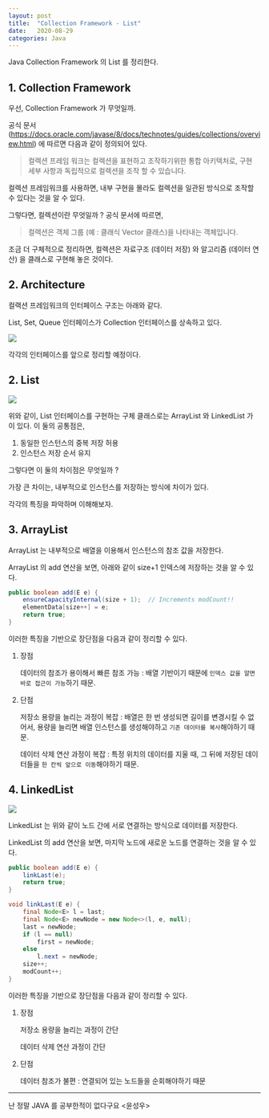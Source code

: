 ```yaml
---
layout: post
title:  "Collection Framework - List"
date:   2020-08-29
categories: Java
---
```


Java Collection Framework 의 List 를 정리한다.

## 1. Collection Framework

우선, Collection Framework 가 무엇일까. 

공식 문서 (https://docs.oracle.com/javase/8/docs/technotes/guides/collections/overview.html) 
에 따르면 다음과 같이 정의되어 있다.

> 컬렉션 프레임 워크는 컬렉션을 표현하고 조작하기위한 통합 아키텍처로, 구현 세부 사항과 독립적으로 컬렉션을 조작 할 수 있습니다.

컬렉션 프레임워크를 사용하면, 내부 구현을 몰라도 컬렉션을 일관된 방식으로 조작할 수 있다는 것을 알 수 있다.

그렇다면, 컬렉션이란 무엇일까 ? 공식 문서에 따르면,

> 컬렉션은 객체 그룹 (예 : 클래식 Vector 클래스)을 나타내는 객체입니다.

조금 더 구체적으로 정리하면, 컬렉션은 자료구조 (데이터 저장) 와 알고리즘 (데이터 연산) 을 클래스로 구현해 놓은 것이다.

## 2. Architecture

컬랙션 프레임워크의 인터페이스 구조는 아래와 같다. 

List, Set, Queue 인터페이스가 Collection 인터페이스를 상속하고 있다.

![](/image/collectoin-01.png)

각각의 인터페이스를 앞으로 정리할 예정이다.

## 2. List

![](/image/collectoin-02.png)

위와 같이, List 인터페이스를 구현하는 구체 클래스로는 ArrayList 와 LinkedList 가 이 있다. 이 둘의 공통점은,

1. 동일한 인스턴스의 중복 저장 허용
2. 인스턴스 저장 순서 유지

그렇다면 이 둘의 차이점은 무엇일까 ?

가장 큰 차이는, 내부적으로 인스턴스를 저장하는 방식에 차이가 있다. 

각각의 특징을 파악하며 이해해보자.

## 3. ArrayList

ArrayList 는 내부적으로 배열을 이용해서 인스턴스의 참조 값을 저장한다.

ArrayList 의 add 연산을 보면, 아래와 같이 size+1 인덱스에 저장하는 것을 알 수 있다.

```java
public boolean add(E e) {
    ensureCapacityInternal(size + 1);  // Increments modCount!!
    elementData[size++] = e;
    return true;
}
```

이러한 특징을 기반으로 장단점을 다음과 같이 정리할 수 있다.

1. 장점

   데이터의 참조가 용이해서 빠른 참조 가능 : 배열 기반이기 때문에 `인덱스 값을 알면 바로 접근이 가능`하기 때문.

2. 단점

   저장소 용량을 늘리는 과정이 복잡 : 배열은 한 번 생성되면 길이를 변경시킬 수 없어서, 용량을 늘리면 배열 인스턴스를 생성해야하고 `기존 데이터를 복사`해야하기 때문.

   데이터 삭제 연산 과정이 복잡 : 특정 위치의 데이터를 지울 때, 그 뒤에 저장된 데이터들을 `한 칸씩 앞으로 이동`해야하기 때문.

## 4. LinkedList

![](/image/collectoin-03.png)

LinkedList 는 위와 같이 노드 간에 서로 연결하는 방식으로 데이터를 저장한다. 

LinkedList 의 add 연산을 보면, 마지막 노드에 새로운 노드를 연결하는 것을 알 수 있다.

```java
public boolean add(E e) {
    linkLast(e);
    return true;
}
```

```java
void linkLast(E e) {
    final Node<E> l = last;
    final Node<E> newNode = new Node<>(l, e, null);
    last = newNode;
    if (l == null)
        first = newNode;
    else
        l.next = newNode;
    size++;
    modCount++;
}
```

이러한 특징을 기반으로 장단점을 다음과 같이 정리할 수 있다.

1. 장점

   저장소 용량을 늘리는 과정이 간단

   데이터 삭제 연산 과정이 간단

2. 단점

   데이터 참조가 불편 : 연결되어 있는 노드들을 순회해야하기 때문

---

난 정말 JAVA 를 공부한적이 없다구요 <윤성우>